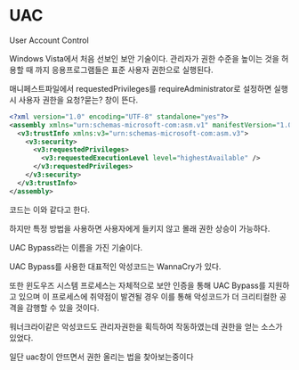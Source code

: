 # UAC

User Account Control

Windows Vista에서 처음 선보인 보안 기술이다. 관리자가 권한 수준을 높이는 것을 허용할 때 까지 응용프로그램들은 표준 사용자 권한으로 실행된다.

매니페스트파일에서 requestedPrivileges를 requireAdministrator로 설정하면 실행 시 사용자 권한을 요청?묻는? 창이 뜬다.

```XML
<?xml version="1.0" encoding="UTF-8" standalone="yes"?>
<assembly xmlns="urn:schemas-microsoft-com:asm.v1" manifestVersion="1.0">
  <v3:trustInfo xmlns:v3="urn:schemas-microsoft-com:asm.v3">
    <v3:security>
      <v3:requestedPrivileges>
        <v3:requestedExecutionLevel level="highestAvailable" />
      </v3:requestedPrivileges>
    </v3:security>
  </v3:trustInfo>
</assembly>
```

코드는 이와 같다고 한다.

하지만 특정 방법을 사용하면 사용자에게 들키지 않고 몰래 권한 상승이 가능하다.

UAC Bypass라는 이름을 가진 기술이다.

UAC Bypass를 사용한 대표적인 악성코드는 WannaCry가 있다.

또한 윈도우즈 시스템 프로세스는 자체적으로 보안 인증을 통해 UAC Bypass를 지원하고 있으며 이 프로세스에 취약점이 발견될 경우 이를 통해 악성코드가 더 크리티컬한 공격을 감행할 수 있을 것이다.

워너크라이같은 악성코드도 관리자권한을 획득하여 작동하였는데 권한을 얻는 소스가 있었다.

일단 uac창이 안뜨면서 권한 올리는 법을 찾아보는중이다
